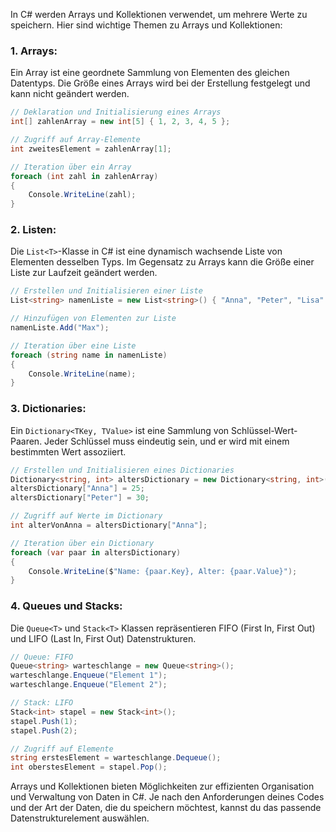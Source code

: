 In C# werden Arrays und Kollektionen verwendet, um mehrere Werte zu speichern. Hier sind wichtige Themen zu Arrays und Kollektionen:

### 1. **Arrays:**
Ein Array ist eine geordnete Sammlung von Elementen des gleichen Datentyps. Die Größe eines Arrays wird bei der Erstellung festgelegt und kann nicht geändert werden.

```csharp
// Deklaration und Initialisierung eines Arrays
int[] zahlenArray = new int[5] { 1, 2, 3, 4, 5 };

// Zugriff auf Array-Elemente
int zweitesElement = zahlenArray[1];

// Iteration über ein Array
foreach (int zahl in zahlenArray)
{
    Console.WriteLine(zahl);
}
```

### 2. **Listen:**
Die `List<T>`-Klasse in C# ist eine dynamisch wachsende Liste von Elementen desselben Typs. Im Gegensatz zu Arrays kann die Größe einer Liste zur Laufzeit geändert werden.

```csharp
// Erstellen und Initialisieren einer Liste
List<string> namenListe = new List<string>() { "Anna", "Peter", "Lisa" };

// Hinzufügen von Elementen zur Liste
namenListe.Add("Max");

// Iteration über eine Liste
foreach (string name in namenListe)
{
    Console.WriteLine(name);
}
```

### 3. **Dictionaries:**
Ein `Dictionary<TKey, TValue>` ist eine Sammlung von Schlüssel-Wert-Paaren. Jeder Schlüssel muss eindeutig sein, und er wird mit einem bestimmten Wert assoziiert.

```csharp
// Erstellen und Initialisieren eines Dictionaries
Dictionary<string, int> altersDictionary = new Dictionary<string, int>();
altersDictionary["Anna"] = 25;
altersDictionary["Peter"] = 30;

// Zugriff auf Werte im Dictionary
int alterVonAnna = altersDictionary["Anna"];

// Iteration über ein Dictionary
foreach (var paar in altersDictionary)
{
    Console.WriteLine($"Name: {paar.Key}, Alter: {paar.Value}");
}
```

### 4. **Queues und Stacks:**
Die `Queue<T>` und `Stack<T>` Klassen repräsentieren FIFO (First In, First Out) und LIFO (Last In, First Out) Datenstrukturen.

```csharp
// Queue: FIFO
Queue<string> warteschlange = new Queue<string>();
warteschlange.Enqueue("Element 1");
warteschlange.Enqueue("Element 2");

// Stack: LIFO
Stack<int> stapel = new Stack<int>();
stapel.Push(1);
stapel.Push(2);

// Zugriff auf Elemente
string erstesElement = warteschlange.Dequeue();
int oberstesElement = stapel.Pop();
```

Arrays und Kollektionen bieten Möglichkeiten zur effizienten Organisation und Verwaltung von Daten in C#. Je nach den Anforderungen deines Codes und der Art der Daten, die du speichern möchtest, kannst du das passende Datenstrukturelement auswählen.